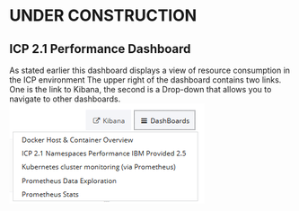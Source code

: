 # UNDER CONSTRUCTION
## ICP 2.1 Performance Dashboard
As stated earlier this dashboard displays a view of resource consumption in the
ICP environment
The upper right of the dashboard contains two links.
One is the link to Kibana, the second is a Drop-down that allows you to navigate to other
dashboards.
![ICPPerformancetop](Kibana_Dash.png)
